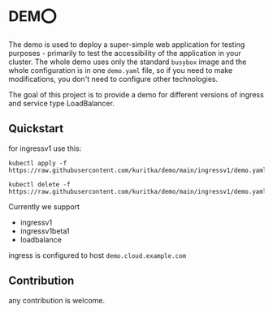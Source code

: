 # DEM⭕
The demo is used to deploy a super-simple web application for testing purposes - 
primarily to test the accessibility of the application in your cluster. The whole 
demo uses only the standard `busybox` image and the whole configuration is 
in one `demo.yaml` file, so if you need to make modifications, you don't need to 
configure other technologies.

The goal of this project is to provide a demo for different versions of ingress 
and service type LoadBalancer.

## Quickstart
for ingressv1 use this:
```shell
kubectl apply -f https://raw.githubusercontent.com/kuritka/demo/main/ingressv1/demo.yaml
```

```shell
kubectl delete -f https://raw.githubusercontent.com/kuritka/demo/main/ingressv1/demo.yaml
```

Currently we support
- ingressv1
- ingressv1beta1
- loadbalance

ingress is configured to host `demo.cloud.example.com`

## Contribution
any contribution is welcome.

